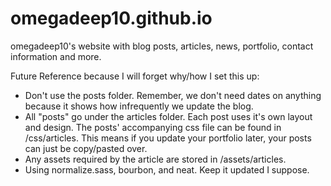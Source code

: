 # omegadeep10.github.io
omegadeep10's website with blog posts, articles, news, portfolio, contact information and more.

Future Reference because I will forget why/how I set this up:

- Don't use the posts folder. Remember, we don't need dates on anything because it shows how infrequently we update the blog.
- All "posts" go under the articles folder. Each post uses it's
own layout and design. The posts' accompanying css file can be found
in /css/articles. This means if you update your portfolio later, your
posts can just be copy/pasted over.
- Any assets required by the article are stored in /assets/articles.
- Using normalize.sass, bourbon, and neat. Keep it updated I suppose.